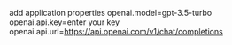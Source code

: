 add application properties
openai.model=gpt-3.5-turbo
openai.api.key=enter your key
openai.api.url=https://api.openai.com/v1/chat/completions
